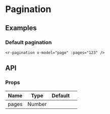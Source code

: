 # Pagination

## Examples

### Default pagination

<r-app>
<r-pagination :model-value="7" :pages="123"/>
</r-app>

```vue
<r-pagination v-model="page" :pages="123" />
```

<div class="api">

## API

### Props

| Name  | Type   | Default |     |
| ----- | ------ | ------- | --- |
| pages | Number |         |     |

</div>
